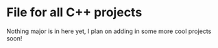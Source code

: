 # File for all C++ projects
Nothing major is in here yet, I plan on adding in some more cool projects soon!
